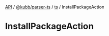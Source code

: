 [API](../../../../../packages.md) / [@kubb/parser-ts](../../../index.md) / [ts](../index.md) / InstallPackageAction

# InstallPackageAction
